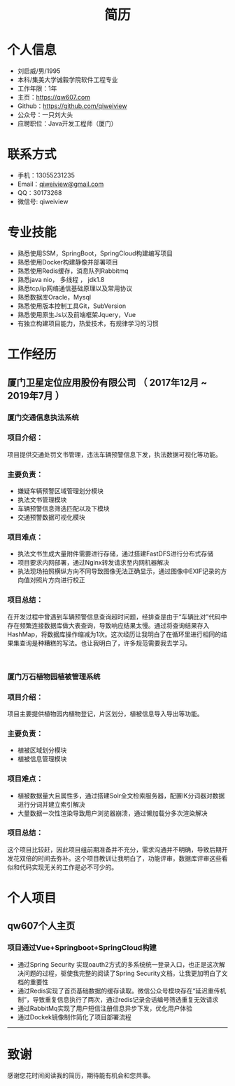 
# <center style="font-size:30px">简历</center>
# 个人信息

 - 刘启威/男/1995
 - 本科/集美大学诚毅学院软件工程专业
 - 工作年限：1年
 - 主页：https://qw607.com 
 - Github：https://github.com/qiweiview
 - 公众号：一只刘大头
 - 应聘职位：Java开发工程师（厦门）
 


# 联系方式

- 手机：13055231235
- Email：qiweiview@gmail.com 
- QQ：30173268
- 微信号: qiweiview


# 专业技能
* 熟悉使用SSM，SpringBoot，SpringCloud构建编写项目
* 熟悉使用Docker构建静像并部署项目
* 熟悉使用Redis缓存，消息队列Rabbitmq
* 熟悉java nio， 多线程 ， jdk1.8
* 熟悉tcp/ip网络通信基础原理以及常用协议
* 熟悉数据库Oracle，Mysql
* 熟悉使用版本控制工具Git，SubVersion
* 熟悉使用原生Js以及前端框架Jquery，Vue
* 有独立构建项目能力，热爱技术，有规律学习的习惯






# 工作经历


## 厦门卫星定位应用股份有限公司 （ 2017年12月 ~ 2019年7月 ）

### 厦门交通信息执法系统 
### 项目介绍：
项目提供交通处罚文书管理，违法车辆预警信息下发，执法数据可视化等功能。
### 主要负责：
* 嫌疑车辆预警区域管理划分模块
* 执法文书管理模块
* 车辆预警信息筛选匹配以及下模块
* 交通预警数据可视化模块

### 项目难点：
* 执法文书生成大量附件需要进行存储，通过搭建FastDFS进行分布式存储
* 项目要求内网部署，通过Nginx转发请求至内网机器解决
* 执法现场拍照横纵方向不同导致图像无法正确显示，通过图像中EXIF记录的方向值对照片方向进行校正 


### 项目总结：
在开发过程中曾遇到车辆预警信息查询超时问题，经排查是由于“车辆比对”代码中存在频繁连接数据库做大表查询，导致响应结果太慢。通过将查询结果存入HashMap，将数据库操作缩减为1次。这次经历让我明白了在循环里进行相同的结果集查询是种糟糕的写法。也让我明白了，许多规范需要我去学习。


<br>

### 厦门万石植物园植被管理系统 
### 项目介绍：
项目主要提供植物园内植物登记，片区划分，植被信息导入导出等功能。

### 主要负责：
*  植被区域划分模块
*  植被信息管理模块


### 项目难点：
* 植被数据量大且属性多，通过搭建Solr全文检索服务器，配置IK分词器对数据进行分词并建立索引解决
* 大量数据一次性渲染导致用户浏览器崩溃，通过懒加载分多次渲染解决


### 项目总结：
这个项目比较赶，因此项目组前期准备并不充分，需求沟通并不明确，导致后期开发花双倍的时间去弥补。这个项目教训让我明白了，功能评审，数据库评审这些看似和代码实现无关的工作是必不可少的。




# 个人项目
## qw607个人主页
### 项目通过Vue+Springboot+SpringCloud构建
* 通过Spring Security 实现oauth2方式的多系统统一登录入口，也正是这次解决问题的过程，驱使我完整的阅读了Spring Security文档，让我更加明白了文档的重要性
* 通过Redis实现了首页基础数据的缓存读取。微信公众号模块存在“延迟重传机制”，导致重复信息执行了两次，通过redis记录会话编号筛选重复无效请求
* 通过RabbitMq实现了用户短信注册信息异步下发，优化用户体验
* 通过Dockek镜像制作简化了项目部署流程




  

  
  

      


      
---      
# 致谢
感谢您花时间阅读我的简历，期待能有机会和您共事。
      
